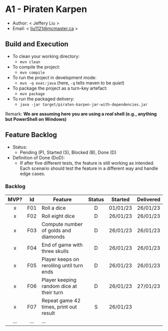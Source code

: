 # A1 - Piraten Karpen

  * Author: < Jeffery Liu >
  * Email: < liu1121@mcmaster.ca >

## Build and Execution

  * To clean your working directory:
    * `mvn clean`
  * To compile the project:
    * `mvn compile`
  * To run the project in development mode:
    * `mvn -q exec:java` (here, `-q` tells maven to be _quiet_)
  * To package the project as a turn-key artefact:
    * `mvn package`
  * To run the packaged delivery:
    * `java -jar target/piraten-karpen-jar-with-dependencies.jar` 

Remark: **We are assuming here you are using a _real_ shell (e.g., anything but PowerShell on Windows)**

## Feature Backlog

 * Status: 
   * Pending (P), Started (S), Blocked (B), Done (D)
 * Definition of Done (DoD):
   * If after five different tests, the feature is still working as intended. Each scenario should test the feature in a different way and handle edge cases.

### Backlog 

| MVP? | Id  | Feature  | Status  |  Started  | Delivered |
| :-:  |:-:  |---       | :-:     | :-:       | :-:       |
| x   | F01 | Roll a dice | D | 01/01/23 | 26/01/23 |
| x   | F02 | Roll eight dice | D | 26/01/23 | 26/01/23 |
| x   | F03 | Compute number of golds and diamonds | D | 26/01/23 | 26/01/23 |
| x   | F04 | End of game with three skulls | D | 26/01/23 | 26/01/23 |
| x   | F05 | Player keeps on rerolling until turn ends | D | 26/01/23 | 26/01/23 |
| x   | F06 | Player keeping random dice at their turn | D | 26/01/23 | 27/01/23 |
| x   | F07 | Repeat game 42 times, print out result| S | 26/01/23 | 
| ... | ... | ... |


